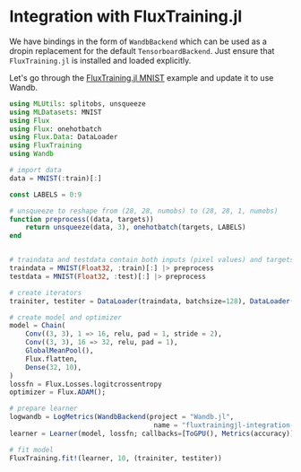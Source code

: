 # Integration with FluxTraining.jl

We have bindings in the form of `WandbBackend` which can be used as a dropin replacement for the
default `TensorboardBackend`. Just ensure that `FluxTraining.jl` is installed and loaded explicitly.

Let's go through the
[FluxTraining.jl MNIST](https://github.com/FluxML/FluxTraining.jl/blob/master/docs/tutorials/mnist.ipynb)
example and update it to use Wandb.


```julia
using MLUtils: splitobs, unsqueeze
using MLDatasets: MNIST
using Flux
using Flux: onehotbatch
using Flux.Data: DataLoader
using FluxTraining
using Wandb

# import data
data = MNIST(:train)[:]

const LABELS = 0:9

# unsqueeze to reshape from (28, 28, numobs) to (28, 28, 1, numobs)
function preprocess((data, targets))
    return unsqueeze(data, 3), onehotbatch(targets, LABELS)
end


# traindata and testdata contain both inputs (pixel values) and targets (correct labels)
traindata = MNIST(Float32, :train)[:] |> preprocess
testdata = MNIST(Float32, :test)[:] |> preprocess

# create iterators
trainiter, testiter = DataLoader(traindata, batchsize=128), DataLoader(testdata, batchsize=256);

# create model and optimizer
model = Chain(
    Conv((3, 3), 1 => 16, relu, pad = 1, stride = 2),
    Conv((3, 3), 16 => 32, relu, pad = 1),
    GlobalMeanPool(),
    Flux.flatten,
    Dense(32, 10),
)
lossfn = Flux.Losses.logitcrossentropy
optimizer = Flux.ADAM();

# prepare learner
logwandb = LogMetrics(WandbBackend(project = "Wandb.jl", 
                                    name = "fluxtrainingjl-integration-$(now())"))
learner = Learner(model, lossfn; callbacks=[ToGPU(), Metrics(accuracy)], optimizer)

# fit model
FluxTraining.fit!(learner, 10, (trainiter, testiter))
```
